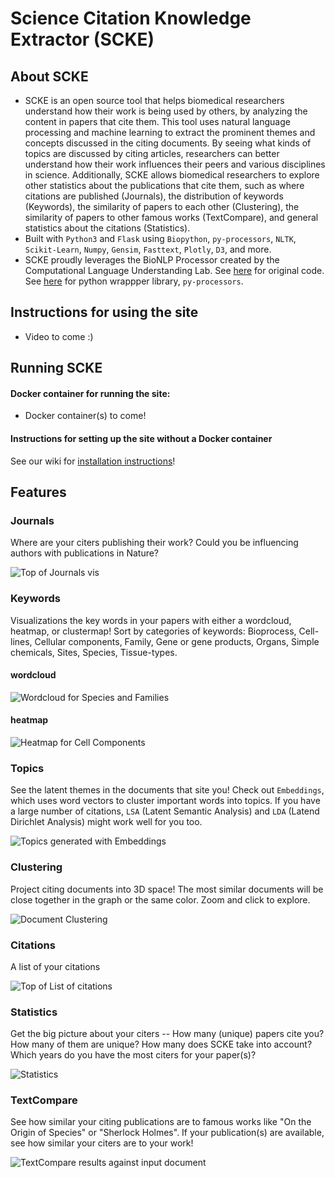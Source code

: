 # Science Citation Knowledge Extractor (SCKE)


## About SCKE
* SCKE is an open source tool that helps biomedical researchers understand how their work is being used by others, by analyzing the content in papers that cite them. This tool uses natural language processing and machine learning to extract the prominent themes and concepts discussed in the citing documents. By seeing what kinds of topics are discussed by citing articles, researchers can better understand how their work influences their peers and various disciplines in science. Additionally, SCKE allows biomedical researchers to explore other statistics about the publications that cite them, such as where citations are published (Journals), the distribution of keywords (Keywords), the similarity of papers to each other (Clustering), the similarity of papers to other famous works (TextCompare), and general statistics about the citations (Statistics).
* Built with `Python3` and `Flask` using `Biopython`, `py-processors`, `NLTK`, `Scikit-Learn`, `Numpy`, `Gensim`, `Fasttext`, `Plotly`, `D3`, and more.
* SCKE proudly leverages the BioNLP Processor created by the Computational Language Understanding Lab. See [here](https://github.com/clulab/processors) for original code. See [here](https://github.com/myedibleenso/py-processors) for python wrappper library, `py-processors`.


## Instructions for using the site
* Video to come :)

## Running SCKE
#### Docker container for running the site:
* Docker container(s) to come!

#### Instructions for setting up the site without a Docker container

See our wiki for [installation instructions](https://github.com/hclent/Science-Citation-Knowledge-Extractor/wiki/Installation-Instructions)!

## Features

### Journals
Where are your citers publishing their work? Could you be influencing authors with publications in Nature?

![Top of Journals vis](https://github.com/hclent/Science-Citation-Knowledge-Extractor/blob/master/flask/static/images/screenies/journals.png)

### Keywords
Visualizations the key words in your papers with either a wordcloud, heatmap, or clustermap! Sort by categories of keywords: Bioprocess, Cell-lines, Cellular components, Family, Gene or gene products, Organs, Simple chemicals, Sites, Species, Tissue-types.

#### wordcloud

![Wordcloud for Species and Families](https://github.com/hclent/Science-Citation-Knowledge-Extractor/blob/master/flask/static/images/screenies/wordcloud.png)

#### heatmap

![Heatmap for Cell Components](https://github.com/hclent/Science-Citation-Knowledge-Extractor/blob/master/flask/static/images/screenies/heatmap.png)

### Topics
See the latent themes in the documents that site you! Check out `Embeddings`, which uses word vectors to cluster important words into topics. If you have a large number of citations, `LSA` (Latent Semantic Analysis) and `LDA` (Latend Dirichlet Analysis) might work well for you too.

![Topics generated with Embeddings](https://github.com/hclent/Science-Citation-Knowledge-Extractor/blob/master/flask/static/images/screenies/embedding.png)

### Clustering
Project citing documents into 3D space! The most similar documents will be close together in the graph or the same color. Zoom and click to explore.

![Document Clustering](https://github.com/hclent/Science-Citation-Knowledge-Extractor/blob/master/flask/static/images/screenies/kmeans.png)

### Citations
A list of your citations

![Top of List of citations](https://github.com/hclent/Science-Citation-Knowledge-Extractor/blob/master/flask/static/images/screenies/citation.png)

### Statistics
Get the big picture about your citers -- How many (unique) papers cite you? How many of them are unique? How many does SCKE take into account? Which years do you have the most citers for your paper(s)?

![Statistics](https://github.com/hclent/Science-Citation-Knowledge-Extractor/blob/master/flask/static/images/screenies/statistics.png)

### TextCompare
See how similar your citing publications are to famous works like "On the Origin of Species" or "Sherlock Holmes". If your publication(s) are available, see how similar your citers are to your work!

![TextCompare results against input document](https://github.com/hclent/Science-Citation-Knowledge-Extractor/blob/master/flask/static/images/screenies/textcompare.png)


